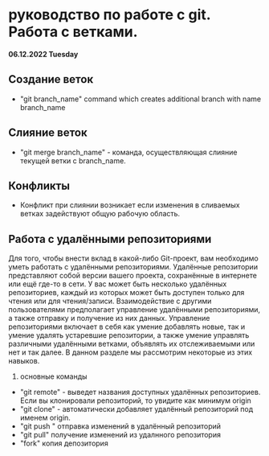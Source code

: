 # руководство по работе с git. Работа с ветками.
**06.12.2022 Tuesday**

## Создание веток

* "git branch_name" command which creates additional branch with name branch_name

## Слияние веток

* "git merge branch_name" - команда, осуществляющая слияние текущей ветки с branch_name.

## Конфликты

* Конфликт при слиянии возникает если изменения в сливаемых ветках задействуют общую рабочую область.

## Работа с удалёнными репозиториями

Для того, чтобы внести вклад в какой-либо Git-проект, вам необходимо уметь работать с удалёнными репозиториями. Удалённые репозитории представляют собой версии вашего проекта, сохранённые в интернете или ещё где-то в сети. У вас может быть несколько удалённых репозиториев, каждый из которых может быть доступен только для чтения или для чтения/записи. Взаимодействие с другими пользователями предполагает управление удалёнными репозиториями, а также отправку и получение из них данных. Управление репозиториями включает в себя как умение добавлять новые, так и умение удалять устаревшие репозитории, а также умение управлять различными удалёнными ветками, объявлять их отслеживаемыми или нет и так далее. В данном разделе мы рассмотрим некоторые из этих навыков.

1. основные команды
* "git remote" - выведет названия доступных удалённых репозиториев. Если вы клонировали репозиторий, то увидите как минимум origin
* "git clone" - автоматически добавляет удалённый репозиторий под именем origin.
* "git push " отправка изменений в удалённый репозиторий 
* "git pull" получение изменений из удалнного репозитория 
* "fork" копия депозитория 